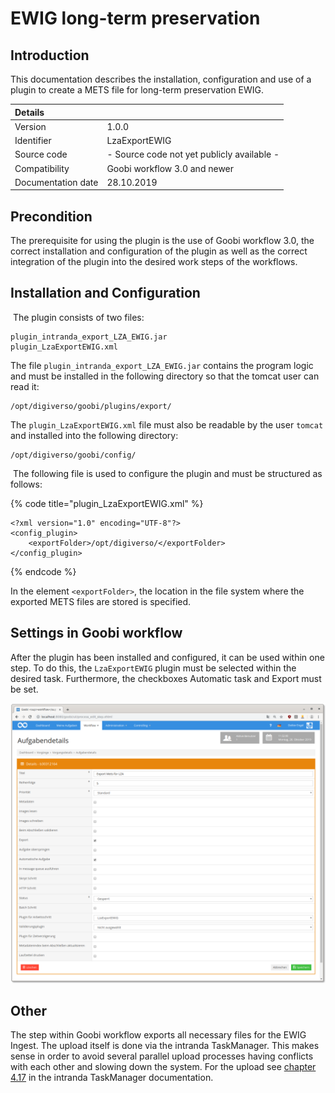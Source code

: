 # EWIG long-term preservation

## Introduction

This documentation describes the installation, configuration and use of a plugin to create a METS file for long-term preservation EWIG. ​

| Details |  |
| :--- | :--- |
| Version | 1.0.0 |
| Identifier | LzaExportEWIG |
| Source code | - Source code not yet publicly available - |
| Compatibility | Goobi workflow 3.0 and newer |
| Documentation date | 28.10.2019 |

## ​Precondition

​The prerequisite for using the plugin is the use of Goobi workflow 3.0, the correct installation and configuration of the plugin as well as the correct integration of the plugin into the desired work steps of the workflows. ​ ​

## Installation and Configuration

​ The plugin consists of two files:​

```text
plugin_intranda_export_LZA_EWIG.jar
plugin_LzaExportEWIG.xml
```

​The file `plugin_intranda_export_LZA_EWIG.jar` contains the program logic and must be installed in the following directory so that the tomcat user can read it:

```markup
/opt/digiverso/goobi/plugins/export/
```

The `plugin_LzaExportEWIG.xml` file must also be readable by the user `tomcat` and installed into the following directory:

```markup
/opt/digiverso/goobi/config/
```

​ The following file is used to configure the plugin and must be structured as follows:

{% code title="plugin\_LzaExportEWIG.xml" %}
```markup
<?xml version="1.0" encoding="UTF-8"?>
<config_plugin>
    <exportFolder>/opt/digiverso/</exportFolder>
</config_plugin>
```
{% endcode %}

​In the  element `<exportFolder>`, the location in the file system where the exported METS files are stored is specified.

## Settings in Goobi workflow

​After the plugin has been installed and configured, it can be used within one step. To do this, the `LzaExportEWIG` plugin must be selected within the desired task. Furthermore, the checkboxes Automatic task and Export must be set.

![](../.gitbook/assets/lzaexportewig.png)

## Other

The step within Goobi workflow exports all necessary files for the EWIG Ingest. The upload itself is done via the intranda TaskManager. This makes sense in order to avoid several parallel upload processes having conflicts with each other and slowing down the system. For the upload see [chapter 4.17](https://docs.intranda.com/intranda-taskmanager-de/4/4.17-upload-von-dateien-in-das-ewig-langzeitarchiv) in the intranda TaskManager documentation.

